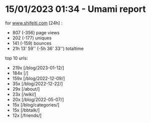 # 15/01/2023 01:34 - Umami report
for www.shifeiti.com [24h] :

 - 807 (-356) page views
 - 202 (-177) uniques
 - 141 (-159) bounces
 - 21h 13' 59'' (-5h 36' 33'') totaltime


top 10 urls:
 - 219x [/blog/2023-01-12/]
 - 184x [/]
 - 159x [/blog/2022-12-09/]
 - 35x [/blog/2022-12-22/]
 - 29x [/about/]
 - 23x [/wiki/]
 - 20x [/blog/2022-05-07/]
 - 15x [/blog/categories/]
 - 15x [/bbtalk/]
 - 12x [/friends/]


